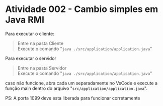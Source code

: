 # Atividade 002 - Cambio simples em Java RMI

Para executar o cliente:
> Entre na pasta Cliente  
> Execute o comando "```java ./src/application/application.java```"

Para executar o servidor
> Entre na pasta Servidor  
> Execute o comando "```java ./src/application/application.java```"

caso não funcione, abra cada um separadamente no VsCode e execute a função main dentro do arquivo "```src/application/application.java```".

PS: A porta 1099 deve esta liberada para funcionar corretamente